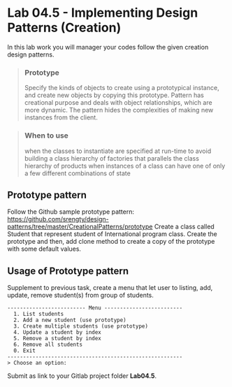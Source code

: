 # Lab 04.5 - Implementing Design Patterns (Creation)
In this lab work you will manager your codes follow the given creation design patterns.

> ### Prototype
> Specify the kinds of objects to create using a prototypical instance, and create new objects by copying this prototype. Pattern has creational purpose and deals with object relationships, which are more dynamic. The pattern hides the complexities of making new instances from the client.

> ### When to use
> when the classes to instantiate are specified at run-time
to avoid building a class hierarchy of factories that parallels the class hierarchy of products
when instances of a class can have one of only a few different combinations of state

## Prototype pattern
Follow the Github sample prototype pattern: https://github.com/srengty/design-patterns/tree/master/CreationalPatterns/prototype
Create a class called Student that represent student of International program class. Create the prototype and then, add clone method to create a copy of the prototype with some default values.

## Usage of Prototype pattern
Supplement to previous task, create a menu that let user to listing, add, update, remove student(s) from group of students.
```
------------------------- Menu -------------------------
  1. List students
  2. Add a new student (use prototype)
  3. Create multiple students (use prototype)
  4. Update a student by index
  5. Remove a student by index
  6. Remove all students
  0. Exit
--------------------------------------------------------
> Choose an option:
```


Submit as link to your Gitlab project folder **Lab04.5**.

